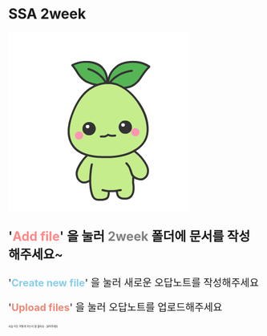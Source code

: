 # **SSA 2week** 
![](https://github.com/nomer26/nomer26.github.io/blob/master/assets/images/mococo4.gif?raw=true)








<p style="font-size:25px; font-weight:600;"> '<b style="color:#f88;">Add file</b>' 을 눌러 <b style="color:gray;">2week</b> 폴더에 문서를 작성해주세요~ </p>

<p style="font-size:20px;">'<b style="color:skyblue;">Create new file</b>' 을 눌러 새로운 오답노트를 작성해주세요</p>


<p style="font-size:20px;">'<b style="color:#e87;">Upload files</b>' 을 눌러 오답노트를 업로드해주세요</p>


<p style="font-size:5px;">사실 저도 어떻게 하는지 잘 몰라요.. 알려주세요</p>